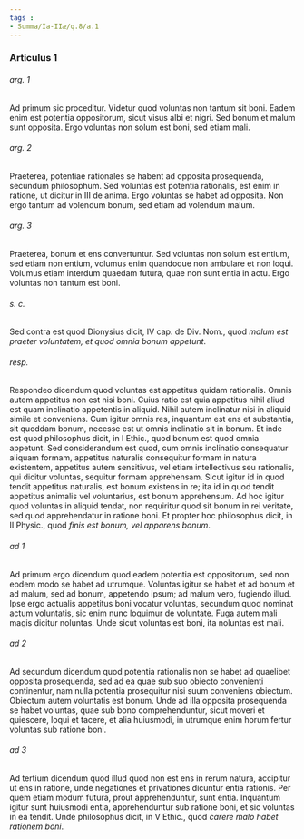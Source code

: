 ```yaml
---
tags : 
- Summa/Ia-IIæ/q.8/a.1
---
```


### Articulus 1

###### arg. 1
Ad primum sic proceditur. Videtur quod voluntas non tantum sit boni. Eadem enim est potentia oppositorum, sicut visus albi et nigri. Sed bonum et malum sunt opposita. Ergo voluntas non solum est boni, sed etiam mali.

###### arg. 2
Praeterea, potentiae rationales se habent ad opposita prosequenda, secundum philosophum. Sed voluntas est potentia rationalis, est enim in ratione, ut dicitur in III de anima. Ergo voluntas se habet ad opposita. Non ergo tantum ad volendum bonum, sed etiam ad volendum malum.

###### arg. 3
Praeterea, bonum et ens convertuntur. Sed voluntas non solum est entium, sed etiam non entium, volumus enim quandoque non ambulare et non loqui. Volumus etiam interdum quaedam futura, quae non sunt entia in actu. Ergo voluntas non tantum est boni.

###### s. c.
Sed contra est quod Dionysius dicit, IV cap. de Div. Nom., quod *malum est praeter voluntatem, et quod omnia bonum appetunt*.

###### resp.
Respondeo dicendum quod voluntas est appetitus quidam rationalis. Omnis autem appetitus non est nisi boni. Cuius ratio est quia appetitus nihil aliud est quam inclinatio appetentis in aliquid. Nihil autem inclinatur nisi in aliquid simile et conveniens. Cum igitur omnis res, inquantum est ens et substantia, sit quoddam bonum, necesse est ut omnis inclinatio sit in bonum. Et inde est quod philosophus dicit, in I Ethic., quod bonum est quod omnia appetunt. Sed considerandum est quod, cum omnis inclinatio consequatur aliquam formam, appetitus naturalis consequitur formam in natura existentem, appetitus autem sensitivus, vel etiam intellectivus seu rationalis, qui dicitur voluntas, sequitur formam apprehensam. Sicut igitur id in quod tendit appetitus naturalis, est bonum existens in re; ita id in quod tendit appetitus animalis vel voluntarius, est bonum apprehensum. Ad hoc igitur quod voluntas in aliquid tendat, non requiritur quod sit bonum in rei veritate, sed quod apprehendatur in ratione boni. Et propter hoc philosophus dicit, in II Physic., quod *finis est bonum, vel apparens bonum*.

###### ad 1
Ad primum ergo dicendum quod eadem potentia est oppositorum, sed non eodem modo se habet ad utrumque. Voluntas igitur se habet et ad bonum et ad malum, sed ad bonum, appetendo ipsum; ad malum vero, fugiendo illud. Ipse ergo actualis appetitus boni vocatur voluntas, secundum quod nominat actum voluntatis, sic enim nunc loquimur de voluntate. Fuga autem mali magis dicitur noluntas. Unde sicut voluntas est boni, ita noluntas est mali.

###### ad 2
Ad secundum dicendum quod potentia rationalis non se habet ad quaelibet opposita prosequenda, sed ad ea quae sub suo obiecto convenienti continentur, nam nulla potentia prosequitur nisi suum conveniens obiectum. Obiectum autem voluntatis est bonum. Unde ad illa opposita prosequenda se habet voluntas, quae sub bono comprehenduntur, sicut moveri et quiescere, loqui et tacere, et alia huiusmodi, in utrumque enim horum fertur voluntas sub ratione boni.

###### ad 3
Ad tertium dicendum quod illud quod non est ens in rerum natura, accipitur ut ens in ratione, unde negationes et privationes dicuntur entia rationis. Per quem etiam modum futura, prout apprehenduntur, sunt entia. Inquantum igitur sunt huiusmodi entia, apprehenduntur sub ratione boni, et sic voluntas in ea tendit. Unde philosophus dicit, in V Ethic., quod *carere malo habet rationem boni*.

